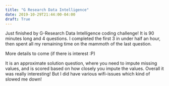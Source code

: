 ```yaml
---
title: "G Research Data Intelligence"
date: 2019-10-29T21:44:00-04:00
draft: True
---
```


Just finished by G-Research Data Intelligence coding challenge! It is 90 minutes long and 4 questions. I completed the first 3 in under half an hour, then spent all my remaining time on the mammoth of the last question. 

More details to come (if there is interest :P)

It is an approximate solution question, where you need to impute missing values, and is scored based on how closely you impute the values. Overall it was really interesting! But I did have various wifi-issues which kind of slowed me down!


